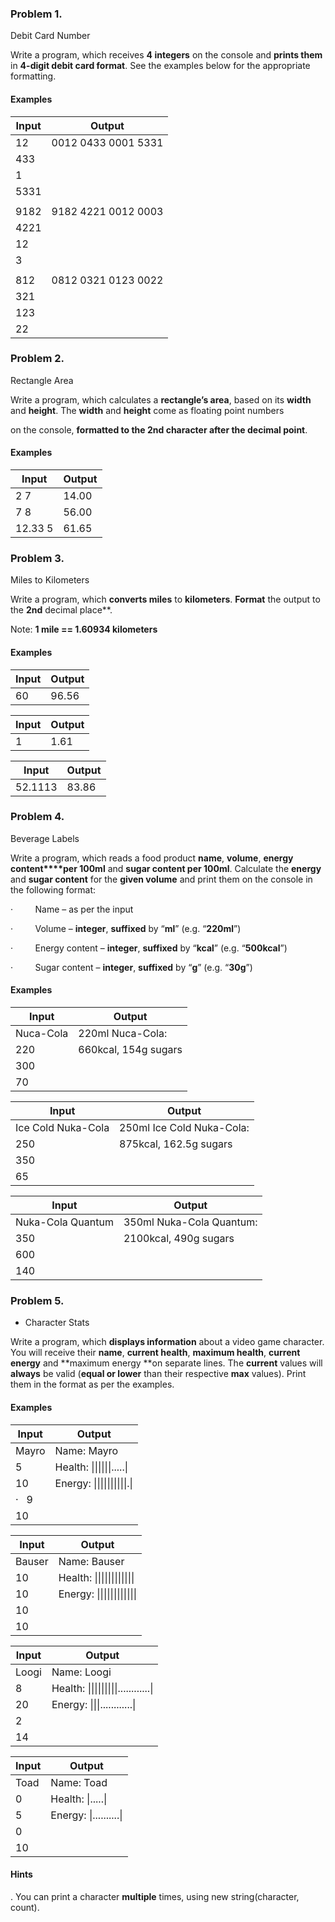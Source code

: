 ﻿### Problem 1.                
Debit Card Number

Write a program, which receives **4 integers** on the console and **prints them** in **4-digit debit card format**. See the examples below for the appropriate formatting.

#### Examples

|  Input   |        Output       |
|----------|---------------------|
|    12    | 0012 0433 0001 5331 |
|    433   |                     |
|    1     |                     |
|   5331   |                     |
|          |                     |
|   9182   | 9182 4221 0012 0003 |
|   4221   |                     |
|    12    |                     |
|    3     |                     |
|          |                     |
|    812   | 0812 0321 0123 0022 |
|    321   |                     |
|    123   |                     |
|    22    |                     |



### Problem 2.               
Rectangle Area

Write a program, which calculates a **rectangle’s area**, based on its **width** and **height**. The **width** and **height** come as floating point numbers

on the console, **formatted to the 2nd character after the decimal point**.

#### Examples

| Input   | Output |
|---------|--------|
| 2 7     | 14.00  |
| 7 8     | 56.00  |
| 12.33 5 | 61.65  |


### Problem 3. 
Miles to Kilometers

Write a program, which **converts miles** to **kilometers**. 
**Format** the output to the **2nd** decimal place**.

Note: **1 mile == 1.60934 kilometers**

#### Examples

|  Input  | Output |
|---------|--------|
|   60    |  96.56 |

|  Input  | Output |
|---------|--------|
|   1     |  1.61  |

|  Input  | Output |
|---------|--------|
| 52.1113 |  83.86 |


### Problem 4.               
Beverage Labels

Write a program, which reads a food product
**name**, **volume**, **energy content****per 100ml** and **sugar content per 100ml**. Calculate the **energy** and **sugar content** for the **given volume** and print them
on the console in the following format:

·        
Name – as per the input

·        
Volume – **integer**, **suffixed** by “**ml**” (e.g. “**220ml**”)

·        
Energy content – **integer**, **suffixed** by “**kcal**” (e.g.
“**500kcal**”)

·        
Sugar content – **integer**, **suffixed** by “**g**” (e.g. “**30g**”) 

#### Examples


| Input     | Output               |
|-----------|----------------------|
| Nuca-Cola | 220ml Nuca-Cola:     |
| 220       | 660kcal, 154g sugars |
| 300       |                      |
| 70        |                      |

| Input              | Output                    |
|--------------------|---------------------------|
| Ice Cold Nuka-Cola | 250ml Ice Cold Nuka-Cola: |
| 250                | 875kcal, 162.5g sugars    |
| 350                |                           |
| 65                 |                           |

| Input             | Output                   |
|-------------------|--------------------------|
| Nuka-Cola Quantum | 350ml Nuka-Cola Quantum: |
| 350               | 2100kcal, 490g sugars    |
| 600               |                          |
| 140               |                          |


### Problem 5.                 
* Character Stats

Write a program, which **displays information** about a video game character. You will receive their **name**, **current health**, **maximum
health**, **current energy** and **maximum energy **on separate lines. The **current** values will **always** be valid (**equal or lower** than their respective **max** values). Print them in the format as per the examples.

#### Examples

|    Input                    |    Output                |
|-----------------------------|--------------------------|
|    Mayro   		      |  Name: Mayro             |
|    5                        |  Health: \|\|\|\|\|\|.....\|    |
|    10                       |  Energy: \|\|\|\|\|\|\|\|\|\|.\|    |
|·   9     		      |                          |
|    10			      |                          |

|    Input                    |    Output                |                                       
|-----------------------------|--------------------------|
|    Bauser   		      |  Name: Bauser      	 |
|    10	                      |  Health: \|\|\|\|\|\|\|\|\|\|\|\|    |
|    10                       |  Energy: \|\|\|\|\|\|\|\|\|\|\|\|	 |
|    10                       |                          |
|    10                       |                          |

|    Input                    |    Output                        |
|-----------------------------|----------------------------------|
|    Loogi   		      |  Name: Loogi      		 |
|    8			      |  Health: \|\|\|\|\|\|\|\|\|............\|  |
|    20                       |  Energy: \|\|\|............\|        |
|    2                        |                                  |
|    14                       |                                  |

|    Input                    |    Output                        |
|-----------------------------|----------------------------------|
|    Toad   		      |    Name: Toad                    |
|    0			      |	   Health: \|.....\|               |
|    5                        |	   Energy: \|..........\|          |
|    0                        |                                  |
|    10                       |					 |

#### Hints
.
You can print a character **multiple** times, using new string(character, count).